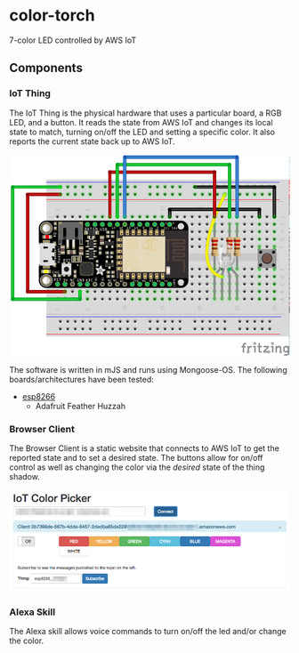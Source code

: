 # color-torch
7-color LED controlled by AWS IoT

## Components

### IoT Thing

The IoT Thing is the physical hardware that uses a particular board, a RGB LED, and a button. It reads the state from AWS IoT and changes its local state to match, turning on/off the LED and setting a specific color. It also reports the current state back up to AWS IoT.

![feather-breadboard](img/feather-breadboard.png)

The software is written in mJS and runs using Mongoose-OS. The following boards/architectures have been tested:

* [esp8266](device/esp8266/)
  * Adafruit Feather Huzzah

### Browser Client

The Browser Client is a static website that connects to AWS IoT to get the reported state and to set a desired state. The buttons allow for on/off control as well as changing the color via the _desired_ state of the thing shadow.

![browser-client](img/browser.png)

### Alexa Skill

The Alexa skill allows voice commands to turn on/off the led and/or change the color.